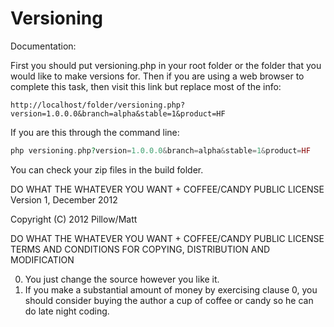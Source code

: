 Versioning
==========

Documentation:

First you should put versioning.php in your root folder or the folder that you would like to make versions for. 
Then if you are using a web browser to complete this task, then visit this link but replace most of the info:
```
http://localhost/folder/versioning.php?version=1.0.0.0&branch=alpha&stable=1&product=HF
```
If you are this through the command line:
```php
php versioning.php?version=1.0.0.0&branch=alpha&stable=1&product=HF
```
You can check your zip files in the build folder. 

DO WHAT THE WHATEVER YOU WANT + COFFEE/CANDY PUBLIC LICENSE
Version 1, December 2012

Copyright (C) 2012 Pillow/Matt


DO WHAT THE WHATEVER YOU WANT + COFFEE/CANDY PUBLIC LICENSE
TERMS AND CONDITIONS FOR COPYING, DISTRIBUTION AND MODIFICATION

0. You just change the source however you like it. 
1. If you make a substantial amount of money by exercising clause 0,
   you should consider buying the author a cup of coffee or candy so he
   can do late night coding.

